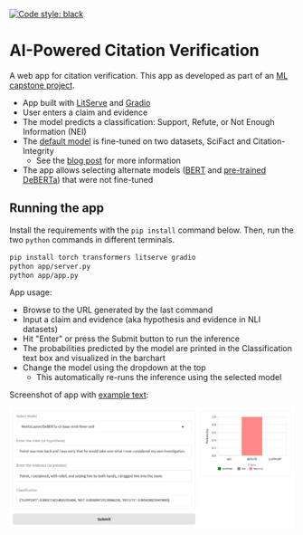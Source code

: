 [![Code style: black](https://img.shields.io/badge/code%20style-black-000000.svg)](https://github.com/psf/black)

# AI-Powered Citation Verification

A web app for citation verification.
This app as developed as part of an [ML capstone project](https://github.com/jedick/ML-capstone-project).

- App built with [LitServe](https://github.com/Lightning-AI/litserve/) and [Gradio](https://github.com/gradio-app/gradio)
- User enters a claim and evidence
- The model predicts a classification: Support, Refute, or Not Enough Information (NEI)
- The [default model](https://huggingface.co/jedick/DeBERTa-v3-base-mnli-fever-anli-scifact-citint) is fine-tuned on two datasets, SciFact and Citation-Integrity
  - See the [blog post](https://jedick.github.io/blog/experimenting-with-transformer-models-for-citation-verification/) for more information
- The app allows selecting alternate models ([BERT](https://huggingface.co/google-bert/bert-base-uncased) and [pre-trained DeBERTa](https://huggingface.co/MoritzLaurer/DeBERTa-v3-base-mnli-fever-anli)) that were not fine-tuned

## Running the app

Install the requirements with the `pip install` command below.
Then, run the two `python` commands in different terminals.

```
pip install torch transformers litserve gradio
python app/server.py
python app/app.py
```

App usage:

- Browse to the URL generated by the last command
- Input a claim and evidence (aka hypothesis and evidence in NLI datasets)
- Hit "Enter" or press the Submit button to run the inference
- The probabilities predicted by the model are printed in the Classification text box and visualized in the barchart
- Change the model using the dropdown at the top
  - This automatically re-runs the inference using the selected model

Screenshot of app with [example text](https://huggingface.co/datasets/nyu-mll/multi_nli/viewer/default/train?row=37&views%5B%5D=train):

![Screenshot of AI4citations app](./images/AI4citations_screenshot.png)

